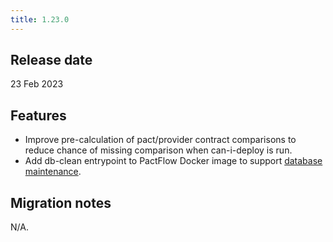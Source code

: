 ```yaml
---
title: 1.23.0
---
```


## Release date

23 Feb 2023

## Features

* Improve pre-calculation of pact/provider contract comparisons to reduce chance of missing comparison when can-i-deploy is run.
* Add db-clean entrypoint to PactFlow Docker image to support [database maintenance](/docs/on-premises/maintenance/database).

## Migration notes

N/A.
